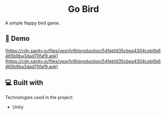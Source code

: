 <h1 align="center" id="title">Go Bird</h1>

<p id="description">A simple flappy bird game.</p>

<h2>🚀 Demo</h2>

[https://cdn.sanity.io/files/vesn1v9l/production/54febfd35cbea4304ceb0b6465b9ba3dad70faf9.apk](https://cdn.sanity.io/files/vesn1v9l/production/54febfd35cbea4304ceb0b6465b9ba3dad70faf9.apk)

  
  
<h2>💻 Built with</h2>

Technologies used in the project:

*   Unity
